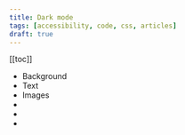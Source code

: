 ```yaml
---
title: Dark mode
tags: [accessibility, code, css, articles]
draft: true
---
```

[[toc]]

- Background
- Text
- Images
- <meta name="theme-color" content="{{site.themeColor}}">
- <meta name="theme-color" content="{{site.darkThemeColor || site.themeColor}}" media="(prefers-color-scheme: dark)">
- <meta name="color-scheme" content="light dark">
